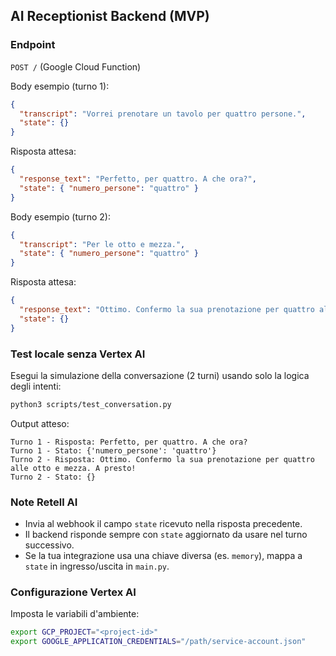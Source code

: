 ## AI Receptionist Backend (MVP)

### Endpoint
`POST /` (Google Cloud Function)

Body esempio (turno 1):
```json
{
  "transcript": "Vorrei prenotare un tavolo per quattro persone.",
  "state": {}
}
```

Risposta attesa:
```json
{
  "response_text": "Perfetto, per quattro. A che ora?",
  "state": { "numero_persone": "quattro" }
}
```

Body esempio (turno 2):
```json
{
  "transcript": "Per le otto e mezza.",
  "state": { "numero_persone": "quattro" }
}
```

Risposta attesa:
```json
{
  "response_text": "Ottimo. Confermo la sua prenotazione per quattro alle otto e mezza. A presto!",
  "state": {}
}
```

### Test locale senza Vertex AI
Esegui la simulazione della conversazione (2 turni) usando solo la logica degli intenti:

```bash
python3 scripts/test_conversation.py
```

Output atteso:
```
Turno 1 - Risposta: Perfetto, per quattro. A che ora?
Turno 1 - Stato: {'numero_persone': 'quattro'}
Turno 2 - Risposta: Ottimo. Confermo la sua prenotazione per quattro alle otto e mezza. A presto!
Turno 2 - Stato: {}
```

### Note Retell AI
- Invia al webhook il campo `state` ricevuto nella risposta precedente.
- Il backend risponde sempre con `state` aggiornato da usare nel turno successivo.
- Se la tua integrazione usa una chiave diversa (es. `memory`), mappa a `state` in ingresso/uscita in `main.py`.

### Configurazione Vertex AI
Imposta le variabili d'ambiente:
```bash
export GCP_PROJECT="<project-id>"
export GOOGLE_APPLICATION_CREDENTIALS="/path/service-account.json"
```


